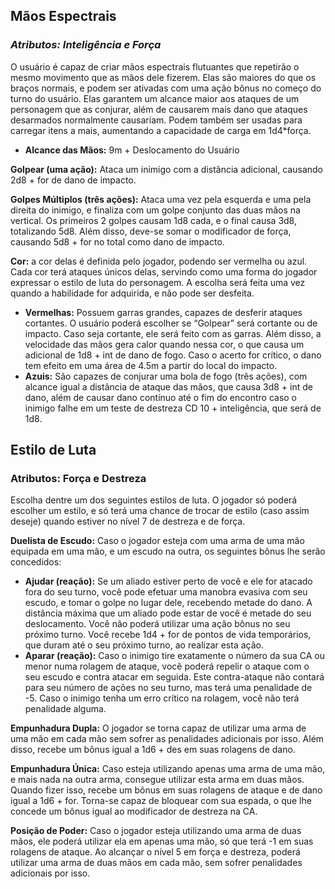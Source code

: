 ## Mãos Espectrais

### _Atributos: Inteligência e Força_

O usuário é capaz de criar mãos espectrais flutuantes que repetirão o mesmo movimento que as mãos dele fizerem. Elas são maiores do que os braços normais, e podem ser ativadas com uma ação bônus no começo do turno do usuário. Elas garantem um alcance maior aos ataques de um personagem que as conjurar, além de causarem mais dano que ataques desarmados normalmente causariam. Podem também ser usadas para carregar itens a mais, aumentando a capacidade de carga em 1d4*força.

- **Alcance das Mãos:** 9m + Deslocamento do Usuário

**Golpear (uma ação):** Ataca um inimigo com a distância adicional, causando 2d8 + for de dano de impacto.

**Golpes Múltiplos (três ações):** Ataca uma vez pela esquerda e uma pela direita do inimigo, e finaliza com um golpe conjunto das duas mãos na vertical. Os primeiros 2 golpes causam 1d8 cada, e o final causa 3d8, totalizando 5d8. Além disso, deve-se somar o modificador de força, causando 5d8 + for no total como dano de impacto.

**Cor:** a cor delas é definida pelo jogador, podendo ser vermelha ou azul. Cada cor terá ataques únicos delas, servindo como uma forma do jogador expressar o estilo de luta do personagem. A escolha será feita uma vez quando a habilidade for adquirida, e não pode ser desfeita.

- **Vermelhas:** Possuem garras grandes, capazes de desferir ataques cortantes. O usuário poderá escolher se “Golpear” será cortante ou de impacto. Caso seja cortante, ele será feito com as garras. Além disso, a velocidade das mãos gera calor quando nessa cor, o que causa um adicional de 1d8 + int de dano de fogo. Caso o acerto for crítico, o dano tem efeito em uma área de 4.5m a partir do local do impacto.
- **Azuis:** São capazes de conjurar uma bola de fogo (três ações), com alcance igual a distância de ataque das mãos, que causa 3d8 + int de dano, além de causar dano contínuo até o fim do encontro caso o inimigo falhe em um teste de destreza CD 10 + inteligência, que será de 1d8.

## Estilo de Luta
### Atributos: Força e Destreza

Escolha dentre um dos seguintes estilos de luta. O jogador só poderá escolher um estilo, e só terá uma chance de trocar de estilo (caso assim deseje) quando estiver no nível 7 de destreza e de força.

**Duelista de Escudo:** Caso o jogador esteja com uma arma de uma mão equipada em uma mão, e um escudo na outra, os seguintes bônus lhe serão concedidos:

* **Ajudar (reação):** Se um aliado estiver perto de você e ele for atacado fora do seu turno, você pode efetuar uma manobra evasiva com seu escudo, e tomar o golpe no lugar dele, recebendo metade do dano. A distância máxima que um aliado pode estar de você é metade do seu deslocamento. Você não poderá utilizar uma ação bônus no seu próximo turno. Você recebe 1d4 + for de pontos de vida temporários, que duram até o seu próximo turno, ao realizar esta ação.
* **Aparar (reação):** Caso o inimigo tire exatamente o número da sua CA ou menor numa rolagem de ataque, você poderá repelir o ataque com o seu escudo e contra atacar em seguida. Este contra-ataque não contará para seu número de ações no seu turno, mas terá uma penalidade de -5. Caso o inimigo tenha um erro crítico na rolagem, você não terá penalidade alguma. 

**Empunhadura Dupla:** O jogador se torna capaz de utilizar uma arma de uma mão em cada mão sem sofrer as penalidades adicionais por isso. Além disso, recebe um bônus igual a 1d6 + des em suas rolagens de dano.

**Empunhadura Única:** Caso esteja utilizando apenas uma arma de uma mão, e mais nada na outra arma, consegue utilizar esta arma em duas mãos. Quando fizer isso, recebe um bônus em suas rolagens de ataque e de dano igual a 1d6 + for. Torna-se capaz de bloquear com sua espada, o que lhe concede um bônus igual ao modificador de destreza na CA.

**Posição de Poder:** Caso o jogador esteja utilizando uma arma de duas mãos, ele poderá utilizar ela em apenas uma mão, só que terá -1 em suas rolagens de ataque. Ao alcançar o nível 5 em força e destreza, poderá utilizar uma arma de duas mãos em cada mão, sem sofrer penalidades adicionais por isso.